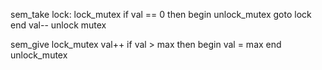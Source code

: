 sem_take
lock:
	lock_mutex
	if val == 0 then begin
		unlock_mutex
		goto lock
	end
	val--
	unlock mutex

sem_give
	lock_mutex
	val++
	if val > max then begin
		val = max
	end
	unlock_mutex
